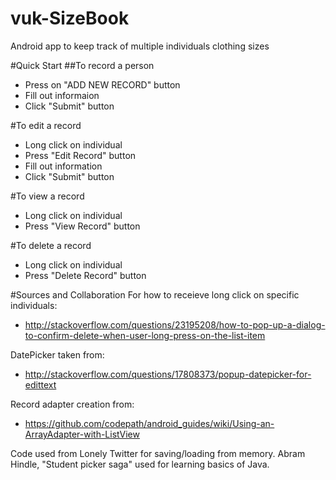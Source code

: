 # vuk-SizeBook
Android app to keep track of multiple individuals clothing sizes

#Quick Start
##To record a person
* Press on "ADD NEW RECORD" button
* Fill out informaion
* Click "Submit" button

#To edit a record
* Long click on individual 
* Press "Edit Record" button
* Fill out information
* Click "Submit" button 

#To view a record
* Long click on individual 
* Press "View Record" button

#To delete a record
* Long click on individual 
* Press "Delete Record" button

#Sources and Collaboration
For how to receieve long click on specific individuals:
*  http://stackoverflow.com/questions/23195208/how-to-pop-up-a-dialog-to-confirm-delete-when-user-long-press-on-the-list-item

DatePicker taken from:
*  http://stackoverflow.com/questions/17808373/popup-datepicker-for-edittext

Record adapter creation from:
* https://github.com/codepath/android_guides/wiki/Using-an-ArrayAdapter-with-ListView

Code used from Lonely Twitter for saving/loading from memory. Abram Hindle, "Student picker saga" used for learning basics of Java. 

